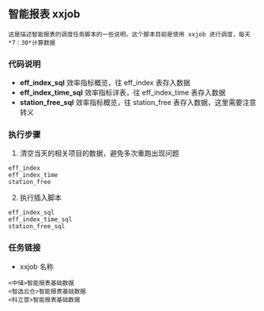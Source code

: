 ## 智能报表 xxjob
    这是描述智能报表的调度任务脚本的一些说明，这个脚本目前是使用 xxjob 进行调度，每天*7：30*计算数据
### 代码说明
- **eff_index_sql** 效率指标概览，往 eff_index 表存入数据
- **eff_index_time_sql** 效率指标详表，往 eff_index_time 表存入数据
- **station_free_sql** 效率指标概览，往 station_free 表存入数据，这里需要注意转义

### 执行步骤
1. 清空当天的相关项目的数据，避免多次重跑出现问题
```
eff_index
eff_index_time
station_free
```
2. 执行插入脚本
```
eff_index_sql
eff_index_time_sql
station_free_sql
```

### 任务链接
- xxjob 名称
```
<中储>智能报表基础数据
<智选云仓>智能报表基础数据
<科立普>智能报表基础数据
```
